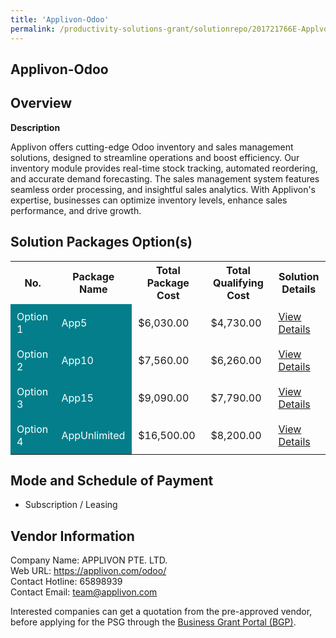 ```yaml
---
title: 'Applivon-Odoo'
permalink: /productivity-solutions-grant/solutionrepo/201721766E-ApplvonOdoo-G
---
```


## Applivon-Odoo

## Overview

**Description**

Applivon offers cutting-edge Odoo inventory and sales management solutions, designed to streamline operations and boost efficiency. Our inventory module provides real-time stock tracking, automated reordering, and accurate demand forecasting. The sales management system features seamless order processing, and insightful sales analytics. With Applivon's expertise, businesses can optimize inventory levels, enhance sales performance, and drive growth.

## Solution Packages Option(s)

<table>
<tr>
<th><b>No.</b></th>
<th><b>Package Name</b></th>
<th><b>Total Package Cost</b></th>
<th><b>Total Qualifying Cost</b></th>
<th><b>Solution Details</b></th>
</tr>
<tr>
<td style='padding: 10px; background-color: #037E8A; color: #FFFFFF;'>Option 1</td>
<td style='padding: 10px; background-color: #037E8A; color: #FFFFFF;'>App5</td>
<td style='padding: 10px;'>$6,030.00</td>
<td style='padding: 10px;'>$4,730.00</td>
<td style='padding: 10px;'><a href='/images/psg/201721766E_20240039_19122024_Desensitised_Annex3_Part1.pdf' target='_blank'>View Details</a></td>
</tr>
<tr>
<td style='padding: 10px; background-color: #037E8A; color: #FFFFFF;'>Option 2</td>
<td style='padding: 10px; background-color: #037E8A; color: #FFFFFF;'>App10</td>
<td style='padding: 10px;'>$7,560.00</td>
<td style='padding: 10px;'>$6,260.00</td>
<td style='padding: 10px;'><a href='/images/psg/201721766E_20240039_19122024_Desensitised_Annex3_Part2.pdf' target='_blank'>View Details</a></td>
</tr>
<tr>
<td style='padding: 10px; background-color: #037E8A; color: #FFFFFF;'>Option 3</td>
<td style='padding: 10px; background-color: #037E8A; color: #FFFFFF;'>App15</td>
<td style='padding: 10px;'>$9,090.00</td>
<td style='padding: 10px;'>$7,790.00</td>
<td style='padding: 10px;'><a href='/images/psg/201721766E_20240039_19122024_Desensitised_Annex3_Part3.pdf' target='_blank'>View Details</a></td>
</tr>
<tr>
<td style='padding: 10px; background-color: #037E8A; color: #FFFFFF;'>Option 4</td>
<td style='padding: 10px; background-color: #037E8A; color: #FFFFFF;'>AppUnlimited</td>
<td style='padding: 10px;'>$16,500.00</td>
<td style='padding: 10px;'>$8,200.00</td>
<td style='padding: 10px;'><a href='/images/psg/201721766E_20240039_19122024_Desensitised_Annex3_Part4.pdf' target='_blank'>View Details</a></td>
</tr>
</table>

## Mode and Schedule of Payment

 - Subscription / Leasing

## Vendor Information

 Company Name: APPLIVON PTE. LTD.<br>Web URL: https://applivon.com/odoo/ <br>Contact Hotline: 65898939 <br>Contact Email: team@applivon.com <br>

Interested companies can get a quotation from the pre-approved vendor, before applying for the PSG through the <a href='https://www.businessgrants.gov.sg/' target='_blank' rel='noopener'>Business Grant Portal (BGP)</a>.

<script src="/jquery/resize-tables.js"></script>
